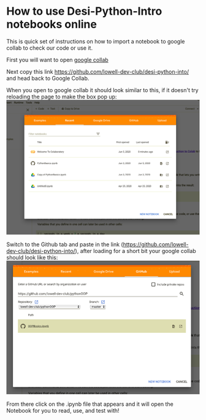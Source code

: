 # How to use Desi-Python-Intro notebooks online
This is quick set of instructions on how to import a notebook to google collab to check our code or use it.

First you will want to open [google collab](https://colab.research.google.com)

Next copy this link https://github.com/lowell-dev-club/desi-python-into/ and head back to Google Collab. 

When you open to google collab it should look similar to this, if it doesn't try reloading the page to make the box pop up:
![Google Collab loading page](https://github.com/lowell-dev-club/How-to-use-our-notebooks/raw/master/google-collab-open.png)

Switch to the Github tab and paste in the link (https://github.com/lowell-dev-club/desi-python-into/), after loading for a short bit your google collab should look like this:
![Google Collab loading github repo](https://github.com/lowell-dev-club/How-to-use-our-notebooks/raw/master/google-collab-github.png)

From there click on the .ipynb file that appears and it will open the Notebook for you to read, use, and test with!
